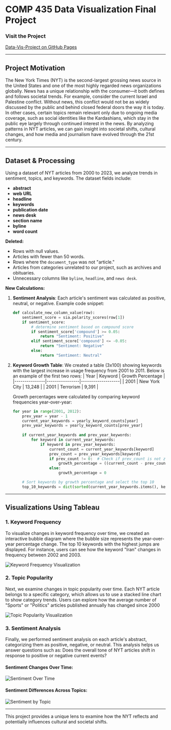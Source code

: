 # COMP 435 Data Visualization Final Project

### Visit the Project
[Data-Vis-Project on GitHub Pages](https://ebrooks2002.github.io/Data-Vis-Project/)

---

## Project Motivation
The New York Times (NYT) is the second-largest grossing news source in the United States and one of the most highly regarded news organizations globally. News has a unique relationship with the consumer—it both defines and follows societal trends. For example, consider the current Israel and Palestine conflict. Without news, this conflict would not be as widely discussed by the public and behind closed federal doors the way it is today. In other cases, certain topics remain relevant only due to ongoing media coverage, such as social identities like the Kardashians, which stay in the public eye largely through continued interest in the news. By analyzing patterns in NYT articles, we can gain insight into societal shifts, cultural changes, and how media and journalism have evolved through the 21st century.

---

## Dataset & Processing

Using a dataset of NYT articles from 2000 to 2023, we analyze trends in sentiment, topics, and keywords. The dataset fields include:

- **abstract**
- **web URL**
- **headline**
- **keywords**
- **publication date**
- **news desk**
- **section name**
- **byline**
- **word count**

**Deleted:**
- Rows with null values.
- Articles with fewer than 50 words.
- Rows where the `document_type` was not "article."
- Articles from categories unrelated to our project, such as archives and obituaries.
- Unnecessary columns like `byline`, `headline`, and `news desk`.

**New Calculations:**

1. **Sentiment Analysis**: Each article's sentiment was calculated as positive, neutral, or negative. Example code snippet:
   ```python
   def calculate_new_column_value(row):
       sentiment_score = sia.polarity_scores(row[1])
       if sentiment_score:
           # determine sentiment based on compound score
           if sentiment_score['compound'] >= 0.05:
               return "Sentiment: Positive"
           elif sentiment_score['compound'] <= -0.05:
               return "Sentiment: Negative"
           else:
               return "Sentiment: Neutral"
   ```

2. **Keyword Growth Table**: We created a table (3x100) showing keywords with the largest increase in usage frequency from 2001 to 2011. Below is an example of the first two rows:
   | Year          | Keyword        | Growth Percentage |
   |---------------|----------------|-------------------|
   | 2001          | New York City  | 13,248           |
   | 2001          | Terrorism      | 9,391            |

   Growth percentages were calculated by comparing keyword frequencies year-over-year:
   ```python
   for year in range(2001, 2012):
       prev_year = year - 1
       current_year_keywords = yearly_keyword_counts[year]
       prev_year_keywords = yearly_keyword_counts[prev_year]
       
       if current_year_keywords and prev_year_keywords:
           for keyword in current_year_keywords:
               if keyword in prev_year_keywords:
                   current_count = current_year_keywords[keyword]
                   prev_count = prev_year_keywords[keyword]
                   if prev_count != 0:  # Check if prev_count is not zero
                       growth_percentage = ((current_count - prev_count) / prev_count) * 100
                   else:
                       growth_percentage = 0

       # Sort keywords by growth percentage and select the top 10
       top_10_keywords = dict(sorted(current_year_keywords.items(), key=lambda item: item[1], reverse=True)[:10])
   ```

---

## Visualizations Using Tableau

### 1. Keyword Frequency
To visualize changes in keyword frequency over time, we created an interactive bubble diagram where the bubble size represents the year-over-year percentage change. The top 10 keywords with the highest jumps are displayed. For instance, users can see how the keyword "Iran" changes in frequency between 2002 and 2003.

![Keyword Frequency Visualization](https://github.com/user-attachments/assets/364b4f95-9228-40be-963c-d746a17a767c)

### 2. Topic Popularity
Next, we examine changes in topic popularity over time. Each NYT article belongs to a specific category, which allows us to use a stacked line chart to show category trends. Users can explore how the average number of "Sports" or "Politics" articles published annually has changed since 2000

![Topic Popularity Visualization](https://github.com/user-attachments/assets/19539bc8-5514-4822-b75a-deb701df5d48)

### 3. Sentiment Analysis
Finally, we performed sentiment analysis on each article's abstract, categorizing them as positive, negative, or neutral. This analysis helps us answer questions such as: Does the overall tone of NYT articles shift in response to positive or negative current events?

#### Sentiment Changes Over Time:
![Sentiment Over Time](https://github.com/user-attachments/assets/f62da9b8-cb7d-4b61-a5bd-d9e3e7cef0a8)

#### Sentiment Differences Across Topics:
![Sentiment by Topic](https://github.com/user-attachments/assets/09da3c19-9d6c-411f-a8b5-11e764159c7b)

--- 

This project provides a unique lens to examine how the NYT reflects and potentially influences cultural and societal shifts. 
